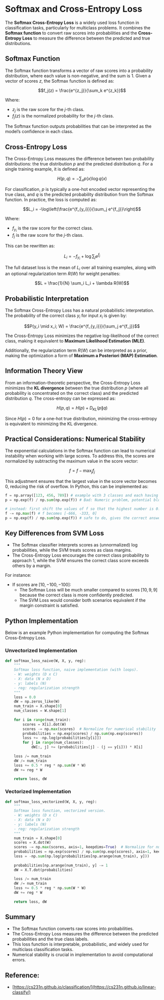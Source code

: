# Softmax and Cross-Entropy Loss

The **Softmax Cross-Entropy Loss** is a widely used loss function in classification tasks, particularly for multiclass problems. It combines the **Softmax function** to convert raw scores into probabilities and the **Cross-Entropy Loss** to measure the difference between the predicted and true distributions.


## Softmax Function

The Softmax function transforms a vector of raw scores into a probability distribution, where each value is non-negative, and the sum is 1. Given a vector of scores $z$, the Softmax function is defined as:

$$f_j(z) = \frac{e^{z_j}}{\sum_k e^{z_k}}$$

Where:

-   $z_j$ is the raw score for the $j$-th class.
-   $f_j(z)$ is the normalized probability for the $j$-th class.

The Softmax function outputs probabilities that can be interpreted as the model’s confidence in each class.


## Cross-Entropy Loss

The Cross-Entropy Loss measures the difference between two probability distributions: the true distribution $p$ and the predicted distribution $q$. For a single training example, it is defined as:

$$H(p, q) = -\sum_x p(x) \log q(x)$$

For classification, $p$ is typically a one-hot encoded vector representing the true class, and $q$ is the predicted probability distribution from the Softmax function. In practice, the loss is computed as:

$$L_i = -\log\left(\frac{e^{f_{y_i}}}{\sum_j e^{f_j}}\right)$$

Where:

-   $f_{y_i}$ is the raw score for the correct class.
-   $f_j$ is the raw score for the $j$-th class.

This can be rewritten as:

$$L_i = -f_{y_i} + \log \sum_j e^{f_j}$$

The full dataset loss is the mean of $L_i$ over all training examples, along with an optional regularization term $R(W)$ for weight penalties:

$$L = \frac{1}{N} \sum_i L_i + \lambda R(W)$$


## Probabilistic Interpretation

The Softmax Cross-Entropy Loss has a natural probabilistic interpretation. The probability of the correct class $y_i$ for input $x_i$ is given by:

$$P(y_i \mid x_i; W) = \frac{e^{f_{y_i}}}{\sum_j e^{f_j}}$$

The Cross-Entropy Loss minimizes the negative log-likelihood of the correct class, making it equivalent to **Maximum Likelihood Estimation (MLE)**.

Additionally, the regularization term $R(W)$ can be interpreted as a prior, making the optimization a form of **Maximum a Posteriori (MAP) Estimation**.


## Information Theory View

From an information-theoretic perspective, the Cross-Entropy Loss minimizes the **KL divergence** between the true distribution $p$ (where all probability is concentrated on the correct class) and the predicted distribution $q$. The cross-entropy can be expressed as:

$$H(p, q) = H(p) + D_{KL}(p \| q)$$

Since $H(p) = 0$ for a one-hot true distribution, minimizing the cross-entropy is equivalent to minimizing the KL divergence.


## Practical Considerations: Numerical Stability

The exponential calculations in the Softmax function can lead to numerical instability when working with large scores. To address this, the scores are normalized by subtracting the maximum value in the score vector:

$$f = f - \max_j f_j$$

This adjustment ensures that the largest value in the score vector becomes 0, reducing the risk of overflow. In Python, this can be implemented as:

```python
f = np.array([123, 456, 789]) # example with 3 classes and each having large scores
p = np.exp(f) / np.sum(np.exp(f)) # Bad: Numeric problem, potential blowup

# instead: first shift the values of f so that the highest number is 0:
f -= np.max(f) # f becomes [-666, -333, 0]
p = np.exp(f) / np.sum(np.exp(f)) # safe to do, gives the correct answer
```

## Key Differences from SVM Loss

-   The Softmax classifier interprets scores as (unnormalized) log probabilities, while the SVM treats scores as class margins.
-   The Cross-Entropy Loss encourages the correct class probability to approach 1, while the SVM ensures the correct class score exceeds others by a margin.

For instance:

-   If scores are $[10, -100, -100]$:
    -   The Softmax Loss will be much smaller compared to scores $[10, 9, 9]$ because the correct class is more confidently predicted.
    -   The SVM Loss would consider both scenarios equivalent if the margin constraint is satisfied.


## Python Implementation

Below is an example Python implementation for computing the Softmax Cross-Entropy Loss.

### Unvectorized Implementation

```python
def softmax_loss_naive(W, X, y, reg):
    """
    Softmax loss function, naive implementation (with loops).
    - W: weights (D x C)
    - X: data (N x D)
    - y: labels (N)
    - reg: regularization strength
    """
    loss = 0.0
    dW = np.zeros_like(W)
    num_train = X.shape[0]
    num_classes = W.shape[1]
    
    for i in range(num_train):
        scores = X[i].dot(W)
        scores -= np.max(scores)  # Normalize for numerical stability
        probabilities = np.exp(scores) / np.sum(np.exp(scores))
        loss += -np.log(probabilities[y[i]])
        for j in range(num_classes):
            dW[:, j] += (probabilities[j] - (j == y[i])) * X[i]
    
    loss /= num_train
    dW /= num_train
    loss += 0.5 * reg * np.sum(W * W)
    dW += reg * W
    
    return loss, dW
```
### Vectorized Implementation

```python
def softmax_loss_vectorized(W, X, y, reg):
    """
    Softmax loss function, vectorized version.
    - W: weights (D x C)
    - X: data (N x D)
    - y: labels (N)
    - reg: regularization strength
    """
    num_train = X.shape[0]
    scores = X.dot(W)
    scores -= np.max(scores, axis=1, keepdims=True)  # Normalize for numerical stability
    probabilities = np.exp(scores) / np.sum(np.exp(scores), axis=1, keepdims=True)
    loss = -np.sum(np.log(probabilities[np.arange(num_train), y]))
    
    probabilities[np.arange(num_train), y] -= 1
    dW = X.T.dot(probabilities)
    
    loss /= num_train
    dW /= num_train
    loss += 0.5 * reg * np.sum(W * W)
    dW += reg * W
    
    return loss, dW
```

## Summary

-   The Softmax function converts raw scores into probabilities.
-   The Cross-Entropy Loss measures the difference between the predicted probabilities and the true class labels.
-   This loss function is interpretable, probabilistic, and widely used for multiclass classification tasks.
-   Numerical stability is crucial in implementation to avoid computational errors.

## Reference:
- [https://cs231n.github.io/classification/](https://cs231n.github.io/linear-classify/)
